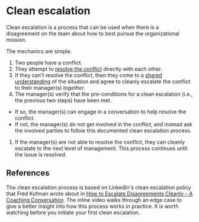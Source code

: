 # Clean escalation

Clean escalation is a process that can be used when there is a disagreement on the team about how to best pursue the organizational mission.

The mechanics are simple.

1. Two people have a conflict.
1. They attempt to [resolve the conflict](conflict_resolution.md) directly with each other.
1. If they can't resolve the conflict, then they come to a [shared understanding](conflict_resolution.md#building-a-shared-understanding) of the situation and agree to cleanly escalate the conflict to their manager(s) *together*.
1. The manager(s) verify that the pre-conditions for a clean escalation (i.e., the previous two steps) have been met.
  - If so, the manager(s) can engage in a conversation to help resolve the conflict.
  - If not, the manager(s) do not get involved in the conflict, and instead ask the involved parties to follow this documented clean escalation process.
1. If the manager(s) are not able to resolve the conflict, they can cleanly escalate to the next level of management. This process continues until the issue is resolved.

## References

The clean escalation process is based on LinkedIn's clean escalation policy that Fred Kofman wrote about in [How to Escalate Disagreements Cleanly – A Coaching Conversation](https://www.linkedin.com/pulse/how-escalate-disagreements-cleanly-coaching-77-fred-kofman/). The inline video walks through an edge case to give a better insight into how this process works in practice. It is worth watching before you initiate your first clean escalation.